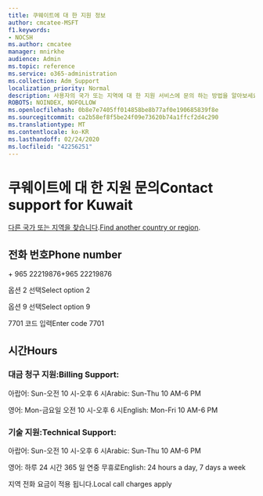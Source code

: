 ```yaml
---
title: 쿠웨이트에 대 한 지원 정보
author: cmcatee-MSFT
f1.keywords:
- NOCSH
ms.author: cmcatee
manager: mnirkhe
audience: Admin
ms.topic: reference
ms.service: o365-administration
ms.collection: Adm_Support
localization_priority: Normal
description: 사용자의 국가 또는 지역에 대 한 지원 서비스에 문의 하는 방법을 알아보세요.
ROBOTS: NOINDEX, NOFOLLOW
ms.openlocfilehash: 0b8e7e7405ff014858be8b77af0e190685839f8e
ms.sourcegitcommit: ca2b58ef8f5be24f09e73620b74a1ffcf2d4c290
ms.translationtype: MT
ms.contentlocale: ko-KR
ms.lasthandoff: 02/24/2020
ms.locfileid: "42256251"
---
```

# <a name="contact-support-for-kuwait"></a><span data-ttu-id="b8f84-103">쿠웨이트에 대 한 지원 문의</span><span class="sxs-lookup"><span data-stu-id="b8f84-103">Contact support for Kuwait</span></span>

<span data-ttu-id="b8f84-104">[다른 국가 또는 지역을 찾습니다](../contact-support-for-business-products.md).</span><span class="sxs-lookup"><span data-stu-id="b8f84-104">[Find another country or region](../contact-support-for-business-products.md).</span></span>

## <a name="phone-number"></a><span data-ttu-id="b8f84-105">전화 번호</span><span class="sxs-lookup"><span data-stu-id="b8f84-105">Phone number</span></span>
<span data-ttu-id="b8f84-106">+ 965 22219876</span><span class="sxs-lookup"><span data-stu-id="b8f84-106">+965 22219876</span></span>

<span data-ttu-id="b8f84-107">옵션 2 선택</span><span class="sxs-lookup"><span data-stu-id="b8f84-107">Select option 2</span></span>

<span data-ttu-id="b8f84-108">옵션 9 선택</span><span class="sxs-lookup"><span data-stu-id="b8f84-108">Select option 9</span></span>

<span data-ttu-id="b8f84-109">7701 코드 입력</span><span class="sxs-lookup"><span data-stu-id="b8f84-109">Enter code 7701</span></span>

## <a name="hours"></a><span data-ttu-id="b8f84-110">시간</span><span class="sxs-lookup"><span data-stu-id="b8f84-110">Hours</span></span>
### <a name="billing-support"></a><span data-ttu-id="b8f84-111">대금 청구 지원:</span><span class="sxs-lookup"><span data-stu-id="b8f84-111">Billing Support:</span></span>

<span data-ttu-id="b8f84-112">아랍어: Sun-오전 10 시-오후 6 시</span><span class="sxs-lookup"><span data-stu-id="b8f84-112">Arabic: Sun-Thu 10 AM-6 PM</span></span>

<span data-ttu-id="b8f84-113">영어: Mon-금요일 오전 10 시-오후 6 시</span><span class="sxs-lookup"><span data-stu-id="b8f84-113">English: Mon-Fri 10 AM-6 PM</span></span>

### <a name="technical-support"></a><span data-ttu-id="b8f84-114">기술 지원:</span><span class="sxs-lookup"><span data-stu-id="b8f84-114">Technical Support:</span></span>

<span data-ttu-id="b8f84-115">아랍어: Sun-오전 10 시-오후 6 시</span><span class="sxs-lookup"><span data-stu-id="b8f84-115">Arabic: Sun-Thu 10 AM-6 PM</span></span>

<span data-ttu-id="b8f84-116">영어: 하루 24 시간 365 일 연중 무휴로</span><span class="sxs-lookup"><span data-stu-id="b8f84-116">English: 24 hours a day, 7 days a week</span></span>

<span data-ttu-id="b8f84-117">지역 전화 요금이 적용 됩니다.</span><span class="sxs-lookup"><span data-stu-id="b8f84-117">Local call charges apply</span></span>